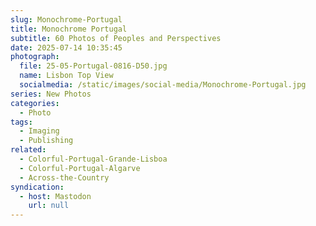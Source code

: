```yaml
---
slug: Monochrome-Portugal
title: Monochrome Portugal
subtitle: 60 Photos of Peoples and Perspectives
date: 2025-07-14 10:35:45
photograph:
  file: 25-05-Portugal-0816-D50.jpg
  name: Lisbon Top View
  socialmedia: /static/images/social-media/Monochrome-Portugal.jpg
series: New Photos
categories:
  - Photo
tags:
  - Imaging
  - Publishing
related:
  - Colorful-Portugal-Grande-Lisboa
  - Colorful-Portugal-Algarve
  - Across-the-Country
syndication:
  - host: Mastodon
    url: null
---
```



<!-- more -->

<!-- 
{% photo_masonry
  "name"
%} 
-->
